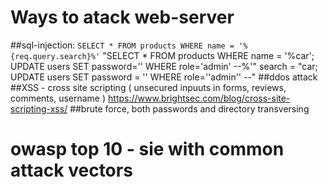 # Ways to atack web-server

##sql-injection:
   `SELECT * FROM products WHERE name = '%{req.query.search}%'`
   "SELECT * FROM products WHERE name = '%car'; UPDATE users SET password='' WHERE role='admin' --%'"
   search = "car; UPDATE users SET password = '' WHERE role=''admin'' --"
##ddos attack
##XSS - cross site scripting ( unsecured inpuuts in forms, reviews, comments, username ) https://www.brightsec.com/blog/cross-site-scripting-xss/
##brute force, both passwords and directory transversing



   # owasp top 10 - sie with common attack vectors

